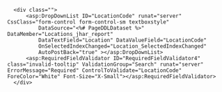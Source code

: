       <div class="">
          <asp:DropDownList ID="LocationCode" runat="server" CssClass="form-control form-control-sm textboxstyle"
              DataSource="<%# PageDDLDataset %>" DataMember="Locations_jhar_report" 
              DataTextField="Location" DataValueField="LocationCode"  
              OnSelectedIndexChanged="Location_SelectedIndexChanged" 
              AutoPostBack="true" ></asp:DropDownList>
          <asp:RequiredFieldValidator ID="RequiredFieldValidator4" class="invalid-tooltip" ValidationGroup="Search" runat="server" ErrorMessage="Required" ControlToValidate="LocationCode" ForeColor="White" Font-Size="X-Small"></asp:RequiredFieldValidator>
      </div>
